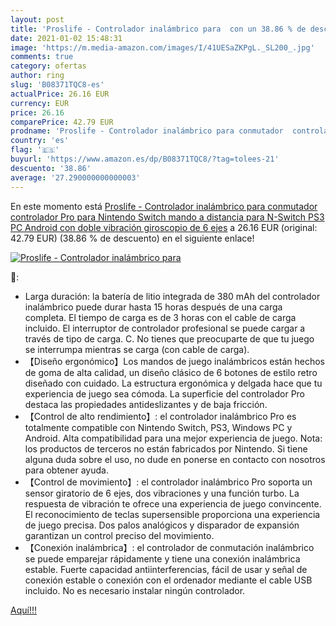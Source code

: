 ```yaml
---
layout: post
title: 'Proslife - Controlador inalámbrico para  con un 38.86 % de descuento'
date: 2021-01-02 15:48:31
image: 'https://m.media-amazon.com/images/I/41UESaZKPgL._SL200_.jpg'
comments: true
category: ofertas
author: ring
slug: 'B08371TQC8-es'
actualPrice: 26.16 EUR
currency: EUR
price: 26.16
comparePrice: 42.79 EUR
prodname: 'Proslife - Controlador inalámbrico para conmutador  controlador Pro para Nintendo Switch  mando a distancia para N-Switch  PS3  PC  Android con doble vibración  giroscopio de 6 ejes'
country: 'es'
flag: '🇪🇸'
buyurl: 'https://www.amazon.es/dp/B08371TQC8/?tag=tolees-21'
descuento: '38.86'
average: '27.290000000000003'
---
```


En este momento está [Proslife - Controlador inalámbrico para conmutador  controlador Pro para Nintendo Switch  mando a distancia para N-Switch  PS3  PC  Android con doble vibración  giroscopio de 6 ejes](https://www.amazon.es/dp/B08371TQC8/?tag=tolees-21) a 26.16 EUR (original: 42.79 EUR) (38.86 %  de descuento) en el siguiente enlace!

[![Proslife - Controlador inalámbrico para ](https://m.media-amazon.com/images/I/41UESaZKPgL._SL200_.jpg)](https://www.amazon.es/dp/B08371TQC8/?tag=tolees-21)

🔎:

- Larga duración: la batería de litio integrada de 380 mAh del controlador inalámbrico puede durar hasta 15 horas después de una carga completa. El tiempo de carga es de 3 horas con el cable de carga incluido. El interruptor de controlador profesional se puede cargar a través de tipo de carga. C. No tienes que preocuparte de que tu juego se interrumpa mientras se carga (con cable de carga).
- 【Diseño ergonómico】Los mandos de juego inalámbricos están hechos de goma de alta calidad, un diseño clásico de 6 botones de estilo retro diseñado con cuidado. La estructura ergonómica y delgada hace que tu experiencia de juego sea cómoda. La superficie del controlador Pro destaca las propiedades antideslizantes y de baja fricción.
- 【Control de alto rendimiento】: el controlador inalámbrico Pro es totalmente compatible con Nintendo Switch, PS3, Windows PC y Android. Alta compatibilidad para una mejor experiencia de juego. Nota: los productos de terceros no están fabricados por Nintendo. Si tiene alguna duda sobre el uso, no dude en ponerse en contacto con nosotros para obtener ayuda.
- 【Control de movimiento】: el controlador inalámbrico Pro soporta un sensor giratorio de 6 ejes, dos vibraciones y una función turbo. La respuesta de vibración te ofrece una experiencia de juego convincente. El reconocimiento de teclas supersensible proporciona una experiencia de juego precisa. Dos palos analógicos y disparador de expansión garantizan un control preciso del movimiento.
- 【Conexión inalámbrica】: el controlador de conmutación inalámbrico se puede emparejar rápidamente y tiene una conexión inalámbrica estable. Fuerte capacidad antiinterferencias, fácil de usar y señal de conexión estable o conexión con el ordenador mediante el cable USB incluido. No es necesario instalar ningún controlador.

[Aquí!!!](https://www.amazon.es/dp/B08371TQC8/?tag=tolees-21)

